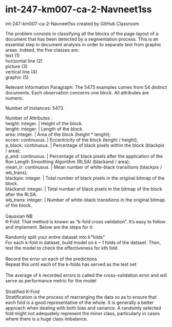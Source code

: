 # int-247-km007-ca-2-Navneet1ss
int-247-km007-ca-2-Navneet1ss created by GitHub Classroom <br>

The problem consists in classifying all the blocks of the page layout of a document that has been detected by a segmentation process. This is an essential step in document analysis in order to separate text from graphic areas. Indeed, the five classes are:<br>
text (1)<br>
horizontal line (2)<br>
picture (3)<br>
vertical line (4)<br>
graphic (5)<br>

Relevant Information Paragraph: The 5473 examples comes from 54 distinct documents.
Each observation concerns one block.
All attributes are numeric.<br>

Number of Instances: 5473.<br>

Number of Attributes :<br>
height: integer. | Height of the block.<br>
lenght: integer. | Length of the block.<br>
area: integer. | Area of the block (height * lenght);<br>
eccen: continuous. | Eccentricity of the block (lenght / height);<br>
p_black: continuous. | Percentage of black pixels within the block (blackpix / area);<br>
p_and: continuous. | Percentage of black pixels after the application of the Run Length Smoothing Algorithm (RLSA) (blackand / area);<br>
mean_tr: continuous. | Mean number of white-black transitions (blackpix / wb_trans);<br>
blackpix: integer. | Total number of black pixels in the original bitmap of the block.<br>
blackand: integer. | Total number of black pixels in the bitmap of the block after the RLSA.<br>
wb_trans: integer. | Number of white-black transitions in the original bitmap of the block.<br>
<br>
Gaussian NB<br>
K-Fold:
That method is known as “k-fold cross validation”. It’s easy to follow and implement. Below are the steps for it:<br>

Randomly split your entire dataset into k”folds”<br>
For each k-fold in dataset, build model on k – 1 folds of the dataset. Then, test the model to check the effectiveness for kth fold<br><br>
Record the error on each of the predictions<br>
Repeat this until each of the k-folds has served as the test set<br><br>
The average of k recorded errors is called the cross-validation error and will serve as performance metric for the model<br>
<br>
Stratified K-Fold<br>
Stratification is the process of rearranging the data so as to ensure that each fold is a good representative of the whole.
It is generally a better approach when dealing with both bias and variance. A randomly selected fold might not adequately represent the minor class, particularly in cases where there is a huge class imbalance.
